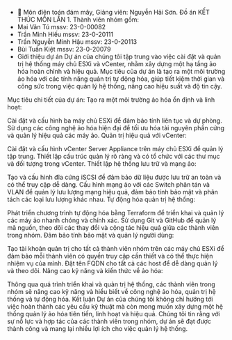 - 👋 Môn điện toán đám mây, Giảng viên: Nguyễn Hải Sơn. Đồ án KẾT THÚC MÔN LẦN 1. Thành viên nhóm gồm:
- Mai Văn Tú mssv: 23-0-00082
- Trần Minh Hiếu mssv: 23-0-20111
- Trần Nguyễn Minh Hậu mssv: 23-0-20113
- Bùi Tuấn Kiệt mssv: 23-0-20079
- Giới thiệu dự án
Dự án của chúng tôi tập trung vào việc cài đặt và quản trị hệ thống máy chủ ESXi và vCenter, nhằm xây dựng một hạ tầng ảo hóa hoàn chỉnh và hiệu quả. Mục tiêu của dự án là tạo ra một môi trường ảo hóa với các tính năng quản trị tự động hóa, giúp tiết kiệm thời gian và công sức trong việc quản lý hệ thống, nâng cao hiệu suất và độ tin cậy.

Mục tiêu chi tiết của dự án:
Tạo ra một môi trường ảo hóa ổn định và linh hoạt:

Cài đặt và cấu hình ba máy chủ ESXi để đảm bảo tính liên tục và dự phòng.
Sử dụng các công nghệ ảo hóa hiện đại để tối ưu hóa tài nguyên phần cứng và quản lý hiệu quả các máy ảo.
Quản trị hiệu quả với vCenter:

Cài đặt và cấu hình vCenter Server Appliance trên máy chủ ESXi để quản lý tập trung.
Thiết lập cấu trúc quản lý rõ ràng và có tổ chức với các thư mục và đối tượng trong vCenter.
Thiết lập hệ thống lưu trữ và mạng ảo:

Tạo và cấu hình đĩa cứng iSCSI để đảm bảo dữ liệu được lưu trữ an toàn và có thể truy cập dễ dàng.
Cấu hình mạng ảo với các Switch phân tán và VLAN để quản lý lưu lượng mạng hiệu quả, đảm bảo tính bảo mật và phân tách các loại lưu lượng khác nhau.
Tự động hóa quản trị hệ thống:

Phát triển chương trình tự động hóa bằng Terraform để triển khai và quản lý các máy ảo nhanh chóng và chính xác.
Sử dụng Git và GitHub để quản lý mã nguồn, theo dõi các thay đổi và cộng tác hiệu quả giữa các thành viên trong nhóm.
Đảm bảo tính bảo mật và quản lý người dùng:

Tạo tài khoản quản trị cho tất cả thành viên nhóm trên các máy chủ ESXi để đảm bảo mỗi thành viên có quyền truy cập cần thiết và có thể thực hiện nhiệm vụ của mình.
Đặt tên FQDN cho tất cả các host để dễ dàng quản lý và theo dõi.
Nâng cao kỹ năng và kiến thức về ảo hóa:

Thông qua quá trình triển khai và quản trị hệ thống, các thành viên trong nhóm sẽ nâng cao kỹ năng và hiểu biết về công nghệ ảo hóa, quản trị hệ thống và tự động hóa.
Kết luận
Dự án của chúng tôi không chỉ hướng tới việc hoàn thành các yêu cầu kỹ thuật mà còn mong muốn xây dựng một hệ thống quản lý ảo hóa tiên tiến, linh hoạt và hiệu quả. Chúng tôi tin rằng với sự nỗ lực và hợp tác của các thành viên trong nhóm, dự án sẽ đạt được thành công và mang lại nhiều lợi ích cho việc quản lý hệ thống.

